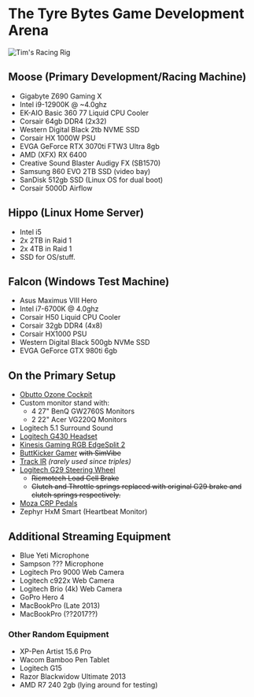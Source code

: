 # The Tyre Bytes Game Development Arena

![Tim's Racing Rig](https://www.timbeaudet.com/setup/content/now_with_6_monitors.png)

## Moose (Primary Development/Racing Machine)

- Gigabyte Z690 Gaming X
- Intel i9-12900K @ ~4.0ghz
- EK-AIO Basic 360 77 Liquid CPU Cooler
- Corsair 64gb DDR4 (2x32)
- Western Digital Black 2tb NVME SSD
- Corsair HX 1000W PSU
- EVGA GeForce RTX 3070ti FTW3 Ultra 8gb
- AMD (XFX) RX 6400
- Creative Sound Blaster Audigy FX (SB1570)
- Samsung 860 EVO 2TB SSD (video bay)
- SanDisk 512gb SSD (Linux OS for dual boot)
- Corsair 5000D Airflow

## Hippo (Linux Home Server)

- Intel i5
- 2x 2TB in Raid 1
- 2x 4TB in Raid 1
- SSD for OS/stuff.

## Falcon (Windows Test Machine)

- Asus Maximus VIII Hero
- Intel i7-6700K @ 4.0ghz
- Corsair H50 Liquid CPU Cooler
- Corsair 32gb DDR4 (4x8)
- Corsair HX1000 PSU
- Western Digital Black 500gb NVMe SSD
- EVGA GeForce GTX 980ti 6gb

## On the Primary Setup

- [Obutto Ozone Cockpit](https://obutto.com/product/ozone-cockpit/)
- Custom monitor stand with:
  - 4 27" BenQ GW2760S Monitors
  - 2 22" Acer VG220Q Monitors
- Logitech 5.1 Surround Sound
- [Logitech G430 Headset](https://www.amazon.com/Logitech-981-000537-G430-Gaming-Headset/dp/B00CJ5FPUE)
- [Kinesis Gaming RGB EdgeSplit 2](https://gaming.kinesis-ergo.com/product/freestyle-edge/)
- [ButtKicker Gamer](https://thebuttkicker.com/products/buttkicker-gamer-plus) ~~with SimVibe~~
- [Track IR](https://www.trackir.com/) _(rarely used since triples)_
- [Logitech G29 Steering Wheel](https://www.logitechg.com/en-us/products/driving/driving-force-racing-wheel.html)
  - ~~Ricmotech Load Cell Brake~~
  - ~~Clutch and Throttle springs replaced with original G29 brake and clutch springs respectively.~~
- [Moza CRP Pedals](https://mozaracing.com/product/crp-pedals)
- Zephyr HxM Smart (Heartbeat Monitor)

## Additional Streaming Equipment

- Blue Yeti Microphone
- Sampson ??? Microphone
- Logitech Pro 9000 Web Camera
- Logitech c922x Web Camera
- Logitech Brio (4k) Web Camera
- GoPro Hero 4
- MacBookPro (Late 2013)
- MacBookPro (??2017??)

### Other Random Equipment

- XP-Pen Artist 15.6 Pro
- Wacom Bamboo Pen Tablet
- Logitech G15
- Razor Blackwidow Ultimate 2013
- AMD R7 240 2gb (lying around for testing)
